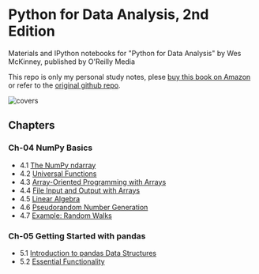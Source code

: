 # Python for Data Analysis, 2nd Edition

Materials and IPython notebooks for "Python for Data Analysis" by Wes McKinney, published by O'Reilly Media


This repo is only my personal study notes, plese [buy this book on Amazon](https://www.amazon.com/gp/product/1491957662/ref=as_li_tl?ie=UTF8&tag=quantpytho-20&camp=1789&creative=9325&linkCode=as2&creativeASIN=1491957662&linkId=8c3bf87b221dbcd8f541f0db20d4da83) or refer to the [original github repo](https://github.com/wesm/pydata-book).

![covers](cover.jpg)

## Chapters

### Ch-04 NumPy Basics

* 4.1 [The NumPy ndarray](https://gisyaliny.github.io/Data-Analysis-With-Python/Notebooks/ch-04-Numpy/4-1-ndarray.html)
* 4.2 [Universal Functions](https://gisyaliny.github.io/Data-Analysis-With-Python/Notebooks/ch-04-Numpy/4-2-universal-functions.html)
* 4.3 [Array-Oriented Programming with Arrays](https://gisyaliny.github.io/Data-Analysis-With-Python/Notebooks/ch-04-Numpy/4-3-Array-oriented-programming.html)
* 4.4 [File Input and Output with Arrays](https://gisyaliny.github.io/Data-Analysis-With-Python/Notebooks/ch-04-Numpy/4-4-File-input-and-output-with-arrays.html)
* 4.5 [Linear Algebra](https://gisyaliny.github.io/Data-Analysis-With-Python/Notebooks/ch-04-Numpy/4-5-Linear-algebra.html)
* 4.6 [Pseudorandom Number Generation](https://gisyaliny.github.io/Data-Analysis-With-Python/Notebooks/ch-04-Numpy/4-6-Pseudorandom-Number-Generation.html)
* 4.7 [Example: Random Walks](https://gisyaliny.github.io/Data-Analysis-With-Python/Notebooks/ch-04-Numpy/4-7-random-walks.html)

### Ch-05 Getting Started with pandas

* 5.1 [Introduction to pandas Data Structures](https://gisyaliny.github.io/Data-Analysis-With-Python/Notebooks/ch-05-Pandas/5-1-Introduction.html)
* 5.2 [Essential Functionality](https://gisyaliny.github.io/Data-Analysis-With-Python/Notebooks/ch-05-Pandas/5-2-Essential-Functionality.html)
